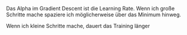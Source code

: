 Das Alpha im Gradient Descent ist die Learning Rate.
Wenn ich große Schritte mache spaziere ich möglicherweise über das Minimum hinweg.

Wenn ich kleine Schritte mache, dauert das Training länger